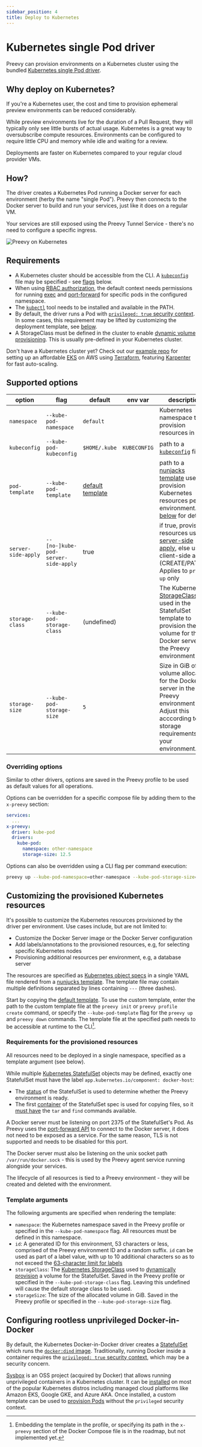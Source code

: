 ```yaml
---
sidebar_position: 4
title: Deploy to Kubernetes
---
```


# Kubernetes single Pod driver

Preevy can provision environments on a Kubernetes cluster using the bundled [Kubernetes single Pod driver](https://github.com/livecycle/preevy/blob/main/packages/driver-kube-pod/).

## Why deploy on Kubernetes?

If you're a Kubernetes user, the cost and time to provision ephemeral preview environments can be reduced considerably.

While preview environments live for the duration of a Pull Request, they will typically only see little bursts of actual usage. Kubernetes is a great way to oversubscribe compute resources. Environments can be configured to require little CPU and memory while idle and waiting for a review.

Deployments are faster on Kubernetes compared to your regular cloud provider VMs.

## How?

The driver creates a Kubernetes Pod running a Docker server for each environment (herby the name "single Pod"). Preevy then connects to the Docker server to build and run your services, just like it does on a regular VM.

Your services are still exposed using the Preevy Tunnel Service - there's no need to configure a specific ingress.

![Preevy on Kubernetes](kube-only-2.png)


## Requirements

- A Kubernetes cluster should be accessible from the CLI. A [`kubeconfig`](https://kubernetes.io/docs/concepts/configuration/organize-cluster-access-kubeconfig/) file may be specified - see [flags](#supported-flags) below.
- When using [RBAC authorization](https://kubernetes.io/docs/reference/access-authn-authz/rbac/), the default context needs permissions for running [exec](https://kubernetes.io/docs/tasks/debug/debug-application/get-shell-running-container/) and [port-forward](https://kubernetes.io/docs/tasks/access-application-cluster/port-forward-access-application-cluster/) for specific pods in the configured namespace.
- The [`kubectl`](https://kubernetes.io/docs/tasks/tools/#kubectl) tool needs to be installed and available in the PATH.
- By default, the driver runs a Pod with [`privileged: true` security context](https://kubernetes.io/docs/concepts/security/pod-security-standards/#privileged). In some cases, this requirement may be lifted by customizing the deployment template, see [below](#configuring-rootless-unprivileged-docker-in-docker).
- A StorageClass must be defined in the cluster to enable [dynamic volume provisioning](https://kubernetes.io/docs/concepts/storage/dynamic-provisioning/#enabling-dynamic-provisioning). This is usually pre-defined in your Kubernetes cluster.

Don't have a Kubernetes cluster yet? Check out our [example repo](https://github.com/livecycle/preevy-terraform-eks-example) for setting up an affordable [EKS](https://docs.aws.amazon.com/eks/latest/userguide/what-is-eks.html) on AWS using [Terraform](https://developer.hashicorp.com/terraform/intro), featuring [Karpenter](https://karpenter.sh/) for fast auto-scaling.

## Supported options

| option | flag | default | env var | description |
| ---- | --- | -------- | ------- | ----------- |
|`namespace`|`--kube-pod-namespace`|`default`| |Kubernetes namespace to provision resources in|
|`kubeconfig`|`--kube-pod-kubeconfig`|`$HOME/.kube`| `KUBECONFIG` | path to a [`kubeconfig`](https://kubernetes.io/docs/concepts/configuration/organize-cluster-access-kubeconfig/) file|
|`pod-template`|`--kube-pod-template`|[default template](https://github.com/livecycle/preevy/blob/main/packages/driver-kube-pod/static/default-template.yaml.njk)| |path to a [nunjacks template](https://mozilla.github.io/nunjucks/templating.html) used to provision Kubernetes resources per environment. See [below](#customizing-the-provisioned-kubernetes-resources) for details|
|`server-side-apply`|`--[no-]kube-pod-server-side-apply`| true | | if true, provision resources using [server-side apply](https://kubernetes.io/docs/reference/using-api/server-side-apply/), else using client-side apply (CREATE/PATCH). Applies to `preevy up` only|
|`storage-class`|`--kube-pod-storage-class`| (undefined) | | The Kubernetes [StorageClass](https://kubernetes.io/docs/concepts/storage/storage-classes/) used in the StatefulSet template to provision the data volume for the Docker server in the Preevy environment Pod |
|`storage-size`|`--kube-pod-storage-size`| `5` | | Size in GiB of the volume allocated for the Docker server in the Preevy environment Pod. Adjust this acccording to the storage requirements of your environment. |

### Overriding options

Similar to other drivers, options are saved in the Preevy profile to be used as default values for all operations.

Options can be overridden for a specific compose file by adding them to the `x-preevy` section:

```yaml
services:
  ...
x-preevy:
  driver: kube-pod
  drivers:
    kube-pod:
      namespace: other-namespace
      storage-size: 12.5
```

Options can also be overridden using a CLI flag per command execution:

```bash
preevy up --kube-pod-namespace=other-namespace --kube-pod-storage-size=12.5
```

## Customizing the provisioned Kubernetes resources

It's possible to customize the Kubernetes resources provisioned by the driver per environment. Use cases include, but are not limited to:

- Customize the Docker Server image or the Docker Server configuration
- Add labels/annotations to the provisioned resources, e.g, for selecting specific Kubernetes nodes
- Provisioning additional resources per environment, e.g, a database server

The resources are specified as [Kubernetes object specs](https://kubernetes.io/docs/concepts/overview/working-with-objects/#describing-a-kubernetes-object) in a single YAML file rendered from a [nunjucks template](https://mozilla.github.io/nunjucks/templating.html). The template file may contain multiple definitions separated by lines containing `---` (three dashes).

Start by copying the [default template](https://github.com/livecycle/preevy/blob/main/packages/driver-kube-pod/static/default-template.yaml.njk). To use the custom template, enter the path to the custom template file at the `preevy init` or `preevy profile create` command, or specify the `--kube-pod-template` flag for the `preevy up` and `preevy down` commands. The template file at the specified path needs to be accessible at runtime to the CLI[^1].

[^1]: Embedding the template in the profile, or specifying its path in the `x-preevy` section of the Docker Compose file is in the roadmap, but not implemented yet.

### Requirements for the provisioned resources

All resources need to be deployed in a single namespace, specified as a template argument (see below).

While multiple [Kubernetes StatefulSet](https://kubernetes.io/docs/reference/kubernetes-api/workload-resources/stateful-set-v1/) objects may be defined, exactly one StatefulSet must have the label `app.kubernetes.io/component: docker-host`:
- The [status](https://kubernetes.io/docs/reference/kubernetes-api/workload-resources/stateful-set-v1/#StatefulSetStatus) of the StatefulSet is used to determine whether the Preevy environment is ready.
- The first [container](https://kubernetes.io/docs/reference/kubernetes-api/workload-resources/pod-v1/#containers) of the StatefulSet spec is used for copying files, so it [must have](https://kubernetes.io/docs/reference/kubectl/cheatsheet/#copying-files-and-directories-to-and-from-containers) the `tar` and `find` commands available.

A Docker server must be listening on port 2375 of the StatefulSet's Pod. As Preevy uses the [port-forward API](https://kubernetes.io/docs/tasks/access-application-cluster/port-forward-access-application-cluster/) to connect to the Docker server, it does not need to be exposed as a service. For the same reason, TLS is not supported and needs to be disabled for this port.

The Docker server must also be listening on the unix socket path `/var/run/docker.sock` - this is used by the Preevy agent service running alongside your services.

The lifecycle of all resources is tied to a Preevy environment - they will be created and deleted with the environment.

### Template arguments

The following arguments are specified when rendering the template:

- `namespace`: the Kubernetes namespace saved in the Preevy profile or specified in the `--kube-pod-namespace` flag. All resources must be defined in this namespace.
- `id`: A generated ID for this environment, 53 characters or less, comprised of the Preevy environment ID and a random suffix. `id` can be used as part of a label value, with up to 10 additional characters so as to not exceed the [63-character limit for labels](https://kubernetes.io/docs/concepts/overview/working-with-objects/labels/#syntax-and-character-set)
- `storageClass`: The [Kubernetes StorageClass](https://kubernetes.io/docs/concepts/storage/storage-classes/) used to [dynamically provision](https://kubernetes.io/docs/concepts/storage/dynamic-provisioning/) a volume for the StatefulSet. Saved in the Preevy profile or specified in the `--kube-pod-storage-class` flag. Leaving this undefined will cause the default storage class to be used.
- `storageSize`: The size of the allocated volume in GiB. Saved in the Preevy profile or specified in the `--kube-pod-storage-size` flag.

## Configuring rootless unprivileged Docker-in-Docker

By default, the Kubernetes Docker-in-Docker driver creates a [StatefulSet](https://kubernetes.io/docs/reference/kubernetes-api/workload-resources/stateful-set-v1/) which runs the [`docker:dind` image](https://hub.docker.com/_/docker). Traditionally, running Docker inside a container requires the [`privileged: true` security context](https://kubernetes.io/docs/concepts/security/pod-security-standards/#privileged), which may be a security concern.

[Sysbox](https://github.com/nestybox/sysbox) is an OSS project (acquired by Docker) that allows running unprivileged containers in a Kubernetes cluster. It can be [installed](https://github.com/nestybox/sysbox/blob/master/docs/user-guide/install-k8s.md) on most of the popular Kubernetes distros including managed cloud platforms like Amazon EKS, Google GKE, and Azure AKA. Once installed, a custom template can be used to [provision Pods](https://github.com/nestybox/sysbox/blob/master/docs/user-guide/deploy.md#deploying-pods-with-kubernetes--sysbox) without the `privileged` security context.
